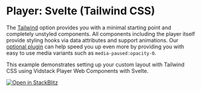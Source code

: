 # Player: Svelte (Tailwind CSS)

The [Tailwind][tailwind] option provides you with a minimal starting point and completely unstyled
components. All components including the player itself provide styling hooks via data attributes and
support animations. Our [optional plugin][tailwind-plugin] can help speed you up even more by
providing you with easy to use media variants such as `media-paused:opacity-0`.

This example demonstrates setting up your custom layout with Tailwind CSS using Vidstack Player
Web Components with Svelte.

[![Open in StackBlitz](https://developer.stackblitz.com/img/open_in_stackblitz.svg)][stackblitz-demo]

[tailwind]: https://tailwindcss.com
[tailwind-plugin]: https://next.vidstack.io/docs/wc/player/styling/tailwind
[stackblitz-demo]: https://stackblitz.com/fork/github/vidstack/vidstack/tree/next/examples/player/svelte/css?title=Vidstack%20Player%20-%20Svelte%20%28Tailwind%20CSS%29&file=src/main.ts&showSidebar=1
